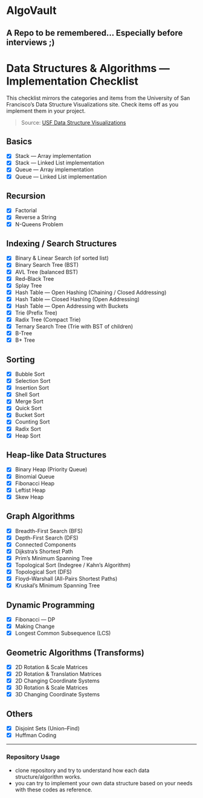 # AlgoVault
## A Repo to be remembered... Especially before interviews ;)
# Data Structures & Algorithms — Implementation Checklist

This checklist mirrors the categories and items from the University of San Francisco’s Data Structure Visualizations site. Check items off as you implement them in your project.

> Source: [USF Data Structure Visualizations](https://www.cs.usfca.edu/~galles/visualization/Algorithms.html)

## Basics
- [x] Stack — Array implementation
- [x] Stack — Linked List implementation
- [x] Queue — Array implementation
- [x] Queue — Linked List implementation

## Recursion
- [x] Factorial
- [x] Reverse a String
- [x] N-Queens Problem

## Indexing / Search Structures
- [x] Binary & Linear Search (of sorted list)
- [x] Binary Search Tree (BST)
- [x] AVL Tree (balanced BST)
- [x] Red–Black Tree
- [x] Splay Tree
- [x] Hash Table — Open Hashing (Chaining / Closed Addressing)
- [x] Hash Table — Closed Hashing (Open Addressing)
- [x] Hash Table — Open Addressing with Buckets
- [x] Trie (Prefix Tree)
- [x] Radix Tree (Compact Trie)
- [x] Ternary Search Tree (Trie with BST of children)
- [x] B-Tree
- [x] B+ Tree

## Sorting
- [x] Bubble Sort
- [x] Selection Sort
- [x] Insertion Sort
- [x] Shell Sort
- [x] Merge Sort
- [x] Quick Sort
- [x] Bucket Sort
- [x] Counting Sort
- [x] Radix Sort
- [x] Heap Sort

## Heap-like Data Structures
- [x] Binary Heap (Priority Queue)
- [x] Binomial Queue
- [x] Fibonacci Heap
- [x] Leftist Heap
- [x] Skew Heap

## Graph Algorithms
- [x] Breadth-First Search (BFS)
- [x] Depth-First Search (DFS)
- [x] Connected Components
- [x] Dijkstra’s Shortest Path
- [x] Prim’s Minimum Spanning Tree
- [x] Topological Sort (Indegree / Kahn’s Algorithm)
- [x] Topological Sort (DFS)
- [x] Floyd–Warshall (All-Pairs Shortest Paths)
- [x] Kruskal’s Minimum Spanning Tree

## Dynamic Programming
- [x] Fibonacci — DP
- [x] Making Change
- [x] Longest Common Subsequence (LCS)

## Geometric Algorithms (Transforms)
- [x] 2D Rotation & Scale Matrices
- [x] 2D Rotation & Translation Matrices
- [x] 2D Changing Coordinate Systems
- [x] 3D Rotation & Scale Matrices
- [x] 3D Changing Coordinate Systems

## Others
- [x] Disjoint Sets (Union–Find)
- [x] Huffman Coding

---

### Repository Usage
- clone repository and try to understand how each data structure/algorithm works.
- you can try to implement your own data structure based on your needs with these codes as reference.
